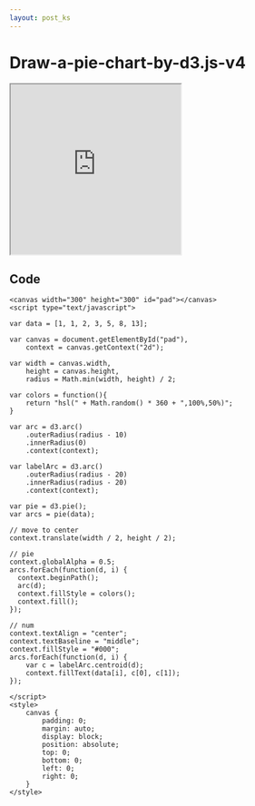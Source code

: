 ```yaml
---
layout: post_ks
---
```


# Draw-a-pie-chart-by-d3.js-v4


<iframe src="https://kyshel.github.io/GistLive/raw/?id=8cb1aaffc6b7111a9dcf00785e9eb175" scrolling="no" style="height: 300px;width:300px"></iframe>

## Code
    <canvas width="300" height="300" id="pad"></canvas>
    <script type="text/javascript">

    var data = [1, 1, 2, 3, 5, 8, 13];

    var canvas = document.getElementById("pad"),
        context = canvas.getContext("2d");

    var width = canvas.width,
        height = canvas.height,
        radius = Math.min(width, height) / 2;

    var colors = function(){
        return "hsl(" + Math.random() * 360 + ",100%,50%)";
    } 

    var arc = d3.arc()
        .outerRadius(radius - 10)
        .innerRadius(0)
        .context(context);

    var labelArc = d3.arc()
        .outerRadius(radius - 20)
        .innerRadius(radius - 20)
        .context(context);

    var pie = d3.pie();
    var arcs = pie(data);

    // move to center
    context.translate(width / 2, height / 2);

    // pie
    context.globalAlpha = 0.5;
    arcs.forEach(function(d, i) {
      context.beginPath();
      arc(d);
      context.fillStyle = colors();
      context.fill();
    });

    // num
    context.textAlign = "center";
    context.textBaseline = "middle";
    context.fillStyle = "#000";
    arcs.forEach(function(d, i) {
        var c = labelArc.centroid(d);
        context.fillText(data[i], c[0], c[1]);
    });

    </script>
    <style>
        canvas {
            padding: 0;
            margin: auto;
            display: block;
            position: absolute;
            top: 0;
            bottom: 0;
            left: 0;
            right: 0;
        }
    </style>


